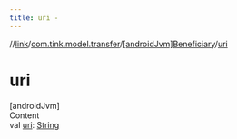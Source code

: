 ```yaml
---
title: uri -
---
```

//[link](../../index.md)/[com.tink.model.transfer](../index.md)/[[androidJvm]Beneficiary](index.md)/[uri](uri.md)



# uri  
[androidJvm]  
Content  
val [uri](uri.md): [String](https://kotlinlang.org/api/latest/jvm/stdlib/kotlin/-string/index.html)  



